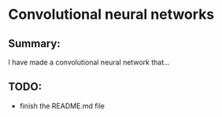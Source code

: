 # Convolutional neural networks

## Summary:
I have made a convolutional neural network that...

## TODO:
* finish the README.md file 
